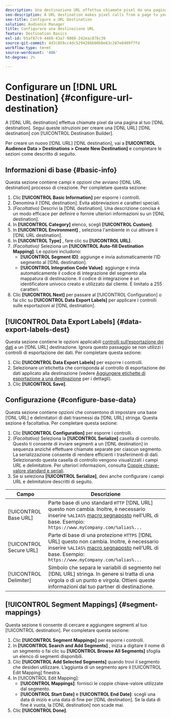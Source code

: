 ```yaml
---
description: Una destinazione URL effettua chiamate pixel da una pagina alla tua destinazione. Segui queste istruzioni per creare una destinazione URL con Generatore di destinazione.
seo-description: A URL destination makes pixel calls from a page to your destination. Follow these instructions to create a URL destination with Destination Builder.
seo-title: Configure a URL Destination
solution: Audience Manager
title: Configurare una destinazione URL
feature: Destination Basics
exl-id: b5af87c9-4460-43a7-9808-242eac876c39
source-git-commit: 4d3c859cc4dc5294286680b0e63c287e0409f7fd
workflow-type: tm+mt
source-wordcount: '486'
ht-degree: 2%

---
```


# Configurare un [!DNL URL Destination] {#configure-url-destination}

A [!DNL URL destination] effettua chiamate pixel da una pagina al tuo [!DNL destination]. Segui queste istruzioni per creare una [!DNL URL] [!DNL destination] con [!UICONTROL Destination Builder].

<!-- create-url-destination.xml -->

Per creare un nuovo [!DNL URL] [!DNL destination], vai a **[!UICONTROL Audience Data > Destinations > Create New Destination]** e completare le sezioni come descritto di seguito.

## Informazioni di base {#basic-info}

Questa sezione contiene campi e opzioni che avviano [!DNL URL destination] processo di creazione. Per completare questa sezione:

1. Clic **[!UICONTROL Basic Information]** per esporre i controlli.
2. Denomina il [!DNL destination]. Evita abbreviazioni e caratteri speciali.
3. *(Facoltativo)* Descrivi la [!DNL destination]. Una descrizione concisa è un modo efficace per definire o fornire ulteriori informazioni su un [!DNL destination].
4. In **[!UICONTROL Category]** elenco, scegli **[!UICONTROL Custom]**.
5. In **[!UICONTROL Environment]** , seleziona l&#39;ambiente in cui attivare il [!DNL URL destination].
6. In **[!UICONTROL Type]** , fare clic su **[!UICONTROL URL]**.
7. *(Facoltativo)* Seleziona un **[!UICONTROL Auto-fill Destination Mapping]**. Le opzioni includono:
   * **[!UICONTROL Segment ID]**: aggiunge e invia automaticamente l’ID segmento al [!DNL destination].
   * **[!UICONTROL Integration Code Value]**: aggiunge e invia automaticamente il codice di integrazione del segmento alla mappatura di destinazione. Il codice di integrazione è un identificatore univoco creato e utilizzato dal cliente. È limitato a 255 caratteri.
8. Clic **[!UICONTROL Next]** per passare al [!UICONTROL Configuration] o fai clic su **[!UICONTROL Data Export Labels]** per applicare i controlli sulle esportazioni al [!DNL destination].

## [!UICONTROL Data Export Labels] {#data-export-labels-dest}

Questa sezione contiene le opzioni applicabili [controlli sull’esportazione dei dati](../../features/data-export-controls.md) a un [!DNL URL] destinazione. Ignora questo passaggio se non utilizzi i controlli di esportazione dei dati. Per completare questa sezione:

1. Clic **[!UICONTROL Data Export Labels]** per esporre i controlli.
2. Selezionare un&#39;etichetta che corrisponda al controllo di esportazione dei dati applicato alla destinazione (vedere [Aggiungere etichette di esportazione a una destinazione](/help/using/features/destinations/add-data-export-labels.md) per i dettagli).
3. Clic **[!UICONTROL Save]**.

## Configurazione {#configure-base-data}

Questa sezione contiene opzioni che consentono di impostare una base [!DNL URL] e delimitatori di dati trasmessi da [!DNL URL] stringa. Questa sezione è facoltativa. Per completare questa sezione:

1. Clic **[!UICONTROL Configuration]** per esporre i controlli.
1. *(Facoltativo)* Seleziona la **[!UICONTROL Serialize]** casella di controllo.
Questo ti consente di inviare segmenti a un [!DNL destination] in sequenza anziché effettuare chiamate separate per ciascun segmento. La serializzazione consente di rendere efficienti i trasferimenti di dati. Selezionando questa casella di controllo vengono visualizzati i campi URL e delimitatore. Per ulteriori informazioni, consulta [Coppie chiave-valore standard e seriali](../../features/destinations/key-value-pairs.md).
1. Se si seleziona **[!UICONTROL Serialize]**, devi anche configurare i campi URL e delimitatore descritti di seguito.

| Campo | Descrizione |
|--- |--- |
| [!UICONTROL Base URL] | Parte base di uno standard `HTTP` [!DNL URL] questo non cambia. Inoltre, è necessario inserire `%ALIAS%`  [macro segnaposto](../../features/destinations/destination-macros.md#destination-macros-defined) nell’URL di base. Esempio: `https://www.myCompany.com/%alias%...` |
| [!UICONTROL Secure URL] | Parte di base di una protezione `HTTPS` [!DNL URL] questo non cambia. Inoltre, è necessario inserire `%ALIAS%`   [macro segnaposto](../../features/destinations/destination-macros.md#destination-macros-defined) nell’URL di base. Esempio: `https://www.myCompany.com/%alias%...` |
| [!UICONTROL Delimiter] | Simbolo che separa le variabili di segmento nel [!DNL URL] stringa. In genere si tratta di una virgola o di un punto e virgola. Ottieni queste informazioni dal tuo partner di destinazione. |

## [!UICONTROL Segment Mappings] {#segment-mappings}

Questa sezione ti consente di cercare e aggiungere segmenti al tuo [!UICONTROL destination]. Per completare questa sezione:

1. Clic **[!UICONTROL Segment Mappings]** per esporre i controlli.
1. In **[!UICONTROL Search and Add Segments]** , inizia a digitare il nome di un segmento o fai clic su **[!UICONTROL Browse All Segments]** sfoglia un elenco di segmenti disponibili.
1. Clic **[!UICONTROL Add Selected Segments]** quando trovi il segmento che desideri utilizzare. L’aggiunta di un segmento apre il [!UICONTROL Edit Mapping] finestra.
1. In [!UICONTROL Edit Mapping]:
   * **[!UICONTROL Mappings]**: fornisci le coppie chiave-valore utilizzate dal segmento.
   * **[!UICONTROL Start Date]** e **[!UICONTROL End Date]**: scegli una data di inizio e una data di fine per [!DNL destination]. Se la data di fine è vuota, la [!DNL destination] non scade mai.
1. Clic **[!UICONTROL Done]**.
